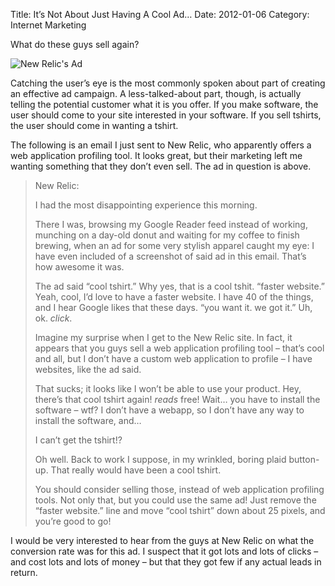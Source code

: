 Title: It’s Not About Just Having A Cool Ad…
Date: 2012-01-06
Category: Internet Marketing

What do these guys sell again?

![New Relic's Ad](/images/newrelic.png)

Catching the user’s eye is the most commonly spoken about part of creating an effective ad campaign. A less-talked-about part, though, is actually telling the potential customer what it is you offer. If you make software, the user should come to your site interested in your software. If you sell tshirts, the user should come in wanting a tshirt.

The following is an email I just sent to New Relic, who apparently offers a web application profiling tool. It looks great, but their marketing left me wanting something that they don’t even sell.  The ad in question is above.

> New Relic:
>
> I had the most disappointing experience this morning.
>
> There I was, browsing my Google Reader feed instead of working, munching on a day-old donut and waiting for my coffee to finish brewing, when an ad for some very stylish apparel caught my eye: I have even included of a screenshot of said ad in this email. That’s how awesome it was.
>
> The ad said “cool tshirt.” Why yes, that is a cool tshit. “faster website.” Yeah, cool, I’d love to have a faster website. I have 40 of the things, and I hear Google likes that these days. “you want it. we got it.” Uh, ok. *click*.
>
> Imagine my surprise when I get to the New Relic site. In fact, it appears that you guys sell a web application profiling tool – that’s cool and all, but I don’t have a custom web application to profile – I have websites, like the ad said.
>
> That sucks; it looks like I won’t be able to use your product. Hey, there’s that cool tshirt again! *reads* free! Wait… you have to install the software – wtf? I don’t have a webapp, so I don’t have any way to install the software, and…
>
> I can’t get the tshirt!?
>
> Oh well. Back to work I suppose, in my wrinkled, boring plaid button-up. That really would have been a cool tshirt.
>
> You should consider selling those, instead of web application profiling tools. Not only that, but you could use the same ad! Just remove the “faster website.” line and move “cool tshirt” down about 25 pixels, and you’re good to go!

I would be very interested to hear from the guys at New Relic on what the conversion rate was for this ad.  I suspect that it got lots and lots of clicks – and cost lots and lots of money – but that they got few if any actual leads in return.
